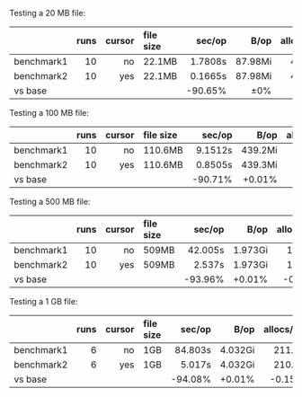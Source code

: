 Testing a 20 MB file:

|            | runs | cursor | file size | sec/op  |  B/op   | allocs/op |
| :---       | ---: |   ---: | :---      |    ---: |    ---: |      ---: |
| benchmark1 |   10 |     no | 22.1MB    | 1.7808s | 87.98Mi |    4.128k |
| benchmark2 |   10 |    yes | 22.1MB    | 0.1665s | 87.98Mi |    4.128k |
| vs base    |      |        |           | -90.65% |     ±0% |       ±0% |

Testing a 100 MB file:

|            | runs | cursor | file size | sec/op  |  B/op   | allocs/op |
| :---       | ---: |   ---: | :---      |    ---: |    ---: |      ---: |
| benchmark1 |   10 |     no | 110.6MB   | 9.1512s | 439.2Mi |    22.16k |
| benchmark2 |   10 |    yes | 110.6MB   | 0.8505s | 439.3Mi |    22.13k |
| vs base    |      |        |           | -90.71% |  +0.01% |    -0.14% |

Testing a 500 MB file:

|            | runs | cursor | file size | sec/op  |  B/op   | allocs/op |
| :---       | ---: |   ---: | :---      |    ---: |    ---: |      ---: |
| benchmark1 |   10 |     no | 509MB     | 42.005s | 1.973Gi |    103.1k |
| benchmark2 |   10 |    yes | 509MB     |  2.537s | 1.973Gi |    103.0k |
| vs base    |      |        |           | -93.96% |  +0.01% |    -0.12% |

Testing a 1 GB file:

|            | runs | cursor | file size | sec/op  |  B/op   | allocs/op |
| :---       | ---: |   ---: | :---      |    ---: |    ---: |      ---: |
| benchmark1 |    6 |     no | 1GB       | 84.803s | 4.032Gi |    211.2k |
| benchmark2 |    6 |    yes | 1GB       |  5.017s | 4.032Gi |    210.9k |
| vs base    |      |        |           | -94.08% |  +0.01% |    -0.15% |
